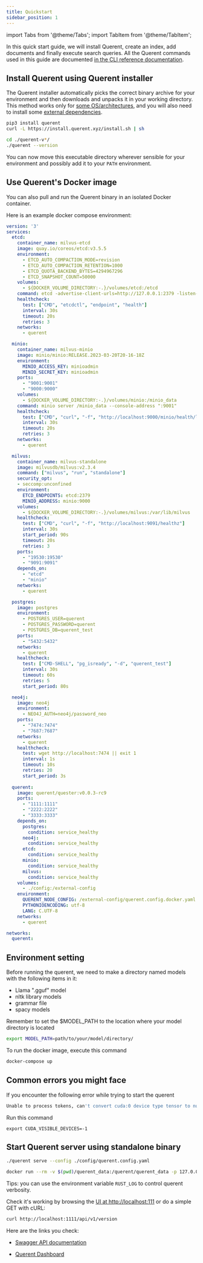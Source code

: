 ```yaml
---
title: Quickstart
sidebar_position: 1
---
```


import Tabs from '@theme/Tabs';
import TabItem from '@theme/TabItem';

In this quick start guide, we will install Querent, create an index, add documents and finally execute search queries. All the Querent commands used in this guide are documented [in the CLI reference documentation](/docs/reference/cli.md).

## Install Querent using Querent installer

The Querent installer automatically picks the correct binary archive for your environment and then downloads and unpacks it in your working directory.
This method works only for [some OS/architectures](installation.md#download), and you will also need to install some [external dependencies](installation.md#note-on-external-dependencies).

```bash
pip3 install querent
curl -L https://install.querent.xyz/install.sh | sh
```

```bash
cd ./querent-v*/
./querent --version
```

You can now move this executable directory wherever sensible for your environment and possibly add it to your `PATH` environment.

## Use Querent's Docker image

You can also pull and run the Querent binary in an isolated Docker container.

Here is an example docker compose environment:

```yaml
version: '3'
services:
  etcd:
    container_name: milvus-etcd
    image: quay.io/coreos/etcd:v3.5.5
    environment:
      - ETCD_AUTO_COMPACTION_MODE=revision
      - ETCD_AUTO_COMPACTION_RETENTION=1000
      - ETCD_QUOTA_BACKEND_BYTES=4294967296
      - ETCD_SNAPSHOT_COUNT=50000
    volumes:
      - ${DOCKER_VOLUME_DIRECTORY:-.}/volumes/etcd:/etcd
    command: etcd -advertise-client-urls=http://127.0.0.1:2379 -listen-client-urls http://0.0.0.0:2379 --data-dir /etcd
    healthcheck:
      test: ["CMD", "etcdctl", "endpoint", "health"]
      interval: 30s
      timeout: 20s
      retries: 3
    networks:
      - querent

  minio:
    container_name: milvus-minio
    image: minio/minio:RELEASE.2023-03-20T20-16-18Z
    environment:
      MINIO_ACCESS_KEY: minioadmin
      MINIO_SECRET_KEY: minioadmin
    ports:
      - "9001:9001"
      - "9000:9000"
    volumes:
      - ${DOCKER_VOLUME_DIRECTORY:-.}/volumes/minio:/minio_data
    command: minio server /minio_data --console-address ":9001"
    healthcheck:
      test: ["CMD", "curl", "-f", "http://localhost:9000/minio/health/live"]
      interval: 30s
      timeout: 20s
      retries: 3
    networks:
      - querent

  milvus:
    container_name: milvus-standalone
    image: milvusdb/milvus:v2.3.4
    command: ["milvus", "run", "standalone"]
    security_opt:
    - seccomp:unconfined
    environment:
      ETCD_ENDPOINTS: etcd:2379
      MINIO_ADDRESS: minio:9000
    volumes:
      - ${DOCKER_VOLUME_DIRECTORY:-.}/volumes/milvus:/var/lib/milvus
    healthcheck:
      test: ["CMD", "curl", "-f", "http://localhost:9091/healthz"]
      interval: 30s
      start_period: 90s
      timeout: 20s
      retries: 3
    ports:
      - "19530:19530"
      - "9091:9091"
    depends_on:
      - "etcd"
      - "minio"
    networks:
      - querent

  postgres:
    image: postgres
    environment:
      - POSTGRES_USER=querent
      - POSTGRES_PASSWORD=querent
      - POSTGRES_DB=querent_test
    ports:
      - "5432:5432"
    networks:
      - querent
    healthcheck:
      test: ["CMD-SHELL", "pg_isready", "-d", "querent_test"]
      interval: 30s
      timeout: 60s
      retries: 5
      start_period: 80s

  neo4j:
    image: neo4j
    environment:
      - NEO4J_AUTH=neo4j/password_neo
    ports:
      - "7474:7474"
      - "7687:7687"
    networks:
      - querent
    healthcheck:
      test: wget http://localhost:7474 || exit 1
      interval: 1s
      timeout: 10s
      retries: 20
      start_period: 3s
  
  querent:
    image: querent/quester:v0.0.3-rc9
    ports:
      - "1111:1111"
      - "2222:2222"
      - "3333:3333"
    depends_on:
      postgres:
        condition: service_healthy
      neo4j:
        condition: service_healthy
      etcd:
        condition: service_healthy
      minio:
        condition: service_healthy
      milvus:
        condition: service_healthy
    volumes:
      - ./config:/external-config
    environment:
      QUERENT_NODE_CONFIG: /external-config/querent.config.docker.yaml
      PYTHONIOENCODING: utf-8
      LANG: C.UTF-8
    networks:
      - querent

networks:
  querent:

```

## Environment setting
Before running the querent, we need to make a directory named models with the following items in it:

- Llama ".gguf" model
- nltk library models
- grammar file
- spacy models


Remember to set the $MODEL_PATH to the location where your model directory is located
```bash
export MODEL_PATH=path/to/your/model/directory/
```


To run the docker image, execute this command

```bash
docker-compose up
```

## Common errors you might face
If you encounter the following error while trying to start the querent
```bash
Unable to process tokens, can't convert cuda:0 device type tensor to numpy. Use Tensor.cpu() to copy the tensor to host memory first
```

Run this command
```
export CUDA_VISIBLE_DEVICES=-1
```

## Start Querent server using standalone binary

<Tabs>

<TabItem value="cli" label="CLI">

```bash
./querent serve --config ./config/querent.config.yaml
```

</TabItem>

<TabItem value="docker" label="Docker">

```bash
docker run --rm -v $(pwd)/querent_data:/querent/querent_data -p 127.0.0.1:1111:1111 querent/querent env QUERENT_NODE_CONFIG=/path/to/querent.config.yaml
```

</TabItem>

</Tabs>

Tips: you can use the environment variable `RUST_LOG` to control querent verbosity.

Check it's working by browsing the [UI at http://localhost:111](http://localhost:1111) or do a simple GET with cURL:

```bash
curl http://localhost:1111/api/v1/version
```

Here are the links you check:

- [Swagger API documentation](http://localhost:1111/swagger-ui)

- [Querent Dashboard](http://localhost:1111)
